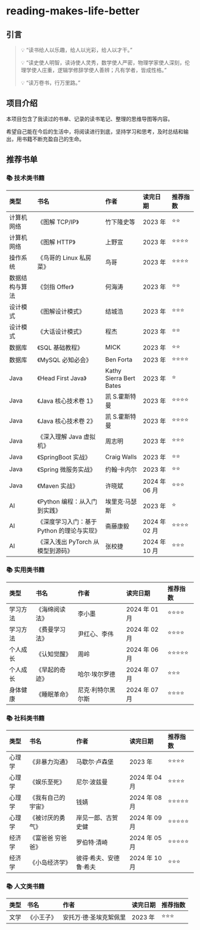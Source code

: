 # reading-makes-life-better
## 引言

> 💡 “读书给人以乐趣，给人以光彩，给人以才干。”
>
> 💡 “读史使人明智，读诗使人灵秀，数学使人严密，物理学家使人深刻，伦理学使人庄重，逻辑学修辞学使人善辨；凡有学者，皆成性格。”
>
> 💡 “读万卷书，行万里路。”
>

## 项目介绍

本项目包含了我读过的书单、记录的读书笔记、整理的思维导图等内容。

希望自己能在今后的生活中，将阅读进行到底，坚持学习和思考，及时总结和输出，用书籍不断充盈自己的生命。

## 推荐书单

### 📚 技术类书籍

| 类型         | 书名                                       | 作者                    | 读完日期     | 推荐指数 |
| :------------- | :----------------------------------------- | :---------------------- | :----------- | :---- |
| 计算机网络     | 《图解 TCP/IP》                            | 竹下隆史等              | 2023 年      | ⭐⭐   |
| 计算机网络     | 《图解 HTTP》                              | 上野宣                  | 2023 年      | ⭐⭐⭐⭐ |
| 操作系统       | 《鸟哥的 Linux 私房菜》                    | 鸟哥                    | 2023 年      | ⭐⭐⭐⭐ |
| 数据结构与算法 | 《剑指 Offer》                             | 何海涛                  | 2023 年      | ⭐⭐   |
| 设计模式       | 《图解设计模式》                           | 结城浩                  | 2023 年      | ⭐⭐⭐  |
| 设计模式       | 《大话设计模式》                           | 程杰                    | 2023 年      | ⭐⭐   |
| 数据库         | 《SQL 基础教程》                           | MICK                    | 2023 年      | ⭐⭐   |
| 数据库         | 《MySQL 必知必会》                         | Ben Forta               | 2023 年      | ⭐⭐⭐⭐ |
| Java           | 《Head First Java》                        | Kathy Sierra Bert Bates | 2023 年      | ⭐    |
| Java           | 《Java 核心技术卷 1》                      | 凯 S.霍斯特曼           | 2023 年      | ⭐⭐⭐⭐ |
| Java           | 《Java 核心技术卷 2》                      | 凯 S.霍斯特曼           | 2023 年      | ⭐⭐⭐⭐ |
| Java           | 《深入理解 Java 虚拟机》                   | 周志明                  | 2023 年      | ⭐⭐⭐  |
| Java           | 《SpringBoot 实战》                        | Craig Walls             | 2023 年      | ⭐⭐   |
| Java           | 《Spring 微服务实战》                      | 约翰·卡内尔             | 2023 年      | ⭐⭐   |
| Java           | 《Maven 实战》                             | 许晓斌                  | 2024 年 06 月 | ⭐⭐⭐  |
| AI             | 《Python 编程：从入门到实践》              | 埃里克·马瑟斯           | 2023 年      | ⭐    |
| AI             | 《深度学习入门：基于 Python 的理论与实现》 | 斋藤康毅                | 2024 年 02 月 | ⭐⭐⭐⭐ |
| AI             | 《深入浅出 PyTorch 从模型到源码》           | 张校捷                | 2024 年 10 月   | ⭐⭐⭐ |

### 📚 实用类书籍

| 类型   | 书名           | 作者              | 读完日期     | 推荐指数 |
| :------- | :------------- | :----------------- | :------------ | :---- |
| 学习方法 | 《海绵阅读法》 | 李小墨            | 2024 年 01 月 | ⭐⭐⭐⭐  |
| 学习方法 | 《费曼学习法》 | 尹红心、李伟      | 2024 年 02 月 | ⭐⭐⭐⭐  |
| 个人成长 | 《认知觉醒》   | 周岭              | 2024 年 06 月 | ⭐⭐⭐⭐⭐ |
| 个人成长 | 《早起的奇迹》 | 哈尔·埃尔罗德     | 2024 年 07 月 | ⭐⭐⭐   |
| 身体健康 | 《睡眠革命》   | 尼克·利特尔黑尔斯 | 2024 年 07 月 | ⭐⭐⭐⭐  |

### 📚 社科类书籍

| 类型 | 书名               | 作者               | 读完日期     | 推荐指数 |
| :----- | :----------------- | :------------------ | :------------ | :---- |
| 心理学 | 《非暴力沟通》     | 马歇尔·卢森堡      | 2023 年      | ⭐⭐⭐⭐  |
| 心理学 | 《娱乐至死》       | 尼尔·波兹曼        | 2024 年 04 月 | ⭐⭐⭐⭐ |
| 心理学 | 《我有自己的宇宙》 | 钱婧               | 2024 年 08 月 | ⭐⭐⭐⭐⭐ |
| 心理学 | 《被讨厌的勇气》   | 岸见一郎、古贺史健 | 2024 年 09 月 | ⭐⭐⭐⭐⭐ |
| 经济学 | 《富爸爸 穷爸爸》  | 罗伯特·清崎        | 2024 年 05 月 | ⭐⭐⭐⭐⭐ |
| 经济学 | 《小岛经济学》 | 彼得·希夫、安德鲁·希夫 | 2024 年 10 月 | ⭐⭐⭐ |

### 📚 人文类书籍

| 类型 | 书名       | 作者                   | 读完日期 | 推荐指数 |
| :---- | :---------- | :---------------------- | :-------- | :---- |
| 文学 | 《小王子》 | 安托万·德·圣埃克絮佩里 | 2023 年  | ⭐⭐⭐  |
